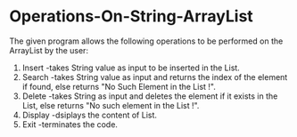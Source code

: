 # Operations-On-String-ArrayList
The given program allows the following operations to be performed on the ArrayList by the user:

1. Insert
  -takes String value as input to be inserted in the List.
2. Search
  -takes String value as input and returns the index of the element if found, else returns "No Such Element in the List !".
3. Delete
  -takes String as input and deletes the element if it exists in the List, else returns "No such element in the List !".
4. Display
  -dsiplays the content of List.
5. Exit
  -terminates the code.
